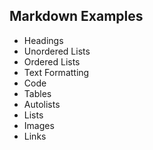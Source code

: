 ## Markdown Examples

- Headings
- Unordered Lists
- Ordered Lists
- Text Formatting
- Code
- Tables
- Autolists
- Lists
- Images
- Links

